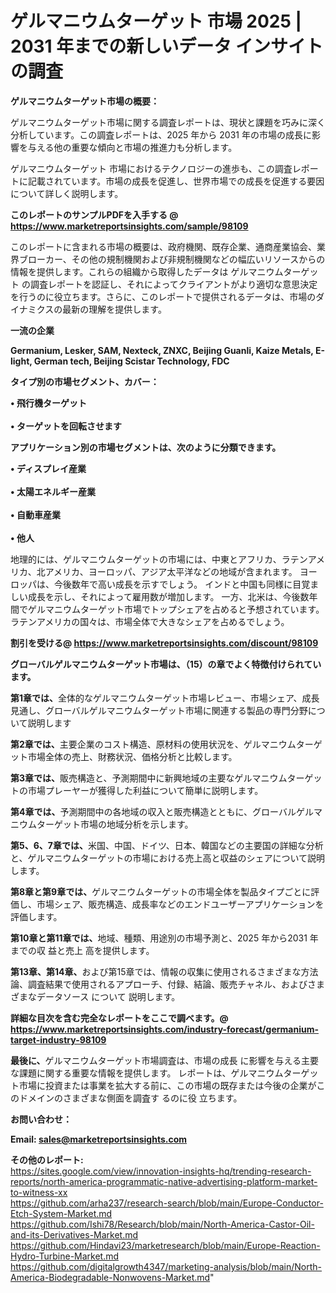 # ゲルマニウムターゲット 市場 2025 | 2031 年までの新しいデータ インサイトの調査

<strong><b>ゲルマニウムターゲット市場の概要：</b></strong>

ゲルマニウムターゲット市場に関する調査レポートは、現状と課題を巧みに深く分析しています。この調査レポートは、2025 年から 2031 年の市場の成長に影響を与える他の重要な傾向と市場の推進力も分析します。

ゲルマニウムターゲット 市場におけるテクノロジーの進歩も、この調査レポートに記載されています。市場の成長を促進し、世界市場での成長を促進する要因について詳しく説明します。

<strong>このレポートのサンプルPDFを入手する @ <a href=https://www.marketreportsinsights.com/sample/98109>https://www.marketreportsinsights.com/sample/98109</a></strong>

このレポートに含まれる市場の概要は、政府機関、既存企業、通商産業協会、業界ブローカー、その他の規制機関および非規制機関などの幅広いリソースからの情報を提供します。これらの組織から取得したデータは ゲルマニウムターゲット の調査レポートを認証し、それによってクライアントがより適切な意思決定を行うのに役立ちます。さらに、このレポートで提供されるデータは、市場のダイナミクスの最新の理解を提供します。

<strong>一流の企業</strong>

<strong><b>Germanium, Lesker, SAM, Nexteck, ZNXC, Beijing Guanli, Kaize Metals, E-light, German tech, Beijing Scistar Technology, FDC</b></strong>

<strong><b>タイプ別の市場セグメント、カバー：</b></strong>

<strong>• 飛行機ターゲット<br><br>• ターゲットを回転させます</strong>

<strong><b>アプリケーション別の市場セグメントは、次のように分類できます。</b></strong>

<strong>• ディスプレイ産業<br><br>• 太陽エネルギー産業<br><br>• 自動車産業<br><br>• 他人</strong>

 地理的には、ゲルマニウムターゲットの市場には、中東とアフリカ、ラテンアメリカ、北アメリカ、ヨーロッパ、アジア太平洋などの地域が含まれます。 ヨーロッパは、今後数年で高い成長を示すでしょう。 インドと中国も同様に目覚ましい成長を示し、それによって雇用数が増加します。 一方、北米は、今後数年間でゲルマニウムターゲット市場でトップシェアを占めると予想されています。 ラテンアメリカの国々は、市場全体で大きなシェアを占めるでしょう。

<strong>割引を受ける@ <a href=https://www.marketreportsinsights.com/discount/98109>https://www.marketreportsinsights.com/discount/98109</a></strong>

<strong><b>グローバルゲルマニウムターゲット市場は、（15）の章でよく特徴付けられています。</b></strong>

<strong><b>第</b></strong><strong><b>1章では、</b></strong>全体的なゲルマニウムターゲット市場レビュー、市場シェア、成長見通し、グローバルゲルマニウムターゲット市場に関連する製品の専門分野について説明します

<strong><b>第2章では、</b></strong>主要企業のコスト構造、原材料の使用状況を、ゲルマニウムターゲット市場全体の売上、財務状況、価格分析と比較します。

<strong><b>第3章では、</b></strong>販売構造と、予測期間中に新興地域の主要なゲルマニウムターゲットの市場プレーヤーが獲得した利益について簡単に説明します。

<strong><b>第4章では、</b></strong>予測期間中の各地域の収入と販売構造とともに、グローバルゲルマニウムターゲット市場の地域分析を示します。

<strong><b>第5、6、7章では、</b></strong>米国、中国、ドイツ、日本、韓国などの主要国の詳細な分析と、ゲルマニウムターゲットの市場における売上高と収益のシェアについて説明します。

<strong><b>第8章と第9章では、</b></strong>ゲルマニウムターゲットの市場全体を製品タイプごとに評価し、市場シェア、販売構造、成長率などのエンドユーザーアプリケーションを評価します。

<strong><b>第10章と第11章では、</b></strong>地域、種類、用途別の市場予測と、2025 年から2031 年までの収 益と売上 高を提供します。

<strong><b>第13章、第14章、</b></strong>および第15章では、情報の収集に使用されるさまざまな方法論、調査結果で使用されるアプローチ、付録、結論、販売チャネル、およびさまざまなデータソース について 説明します。

<strong>詳細な目次を含む完全なレポートをここで調べます。@ <a href=https://www.marketreportsinsights.com/industry-forecast/germanium-target-industry-98109>https://www.marketreportsinsights.com/industry-forecast/germanium-target-industry-98109</a></strong>

<strong><b>最後に、</b></strong>ゲルマニウムターゲット市場調査は、市場の成長 に影響を</a>与える主要な課題に関する重要な情報を提供します。 レポートは、ゲルマニウムターゲット市場に投資または事業を拡大する前に、この市場の既存または今後の企業がこのドメインのさまざまな側面を調査す るのに役 立ちます。

<strong><b>お問い合わせ：</b></strong>

<strong>Email: </strong><a href=mailto:sales@marketreportsinsights.com><strong>sales@marketreportsinsights.com</strong></a>

<strong>その他のレポート:</strong>
<br>
<a href=https://sites.google.com/view/innovation-insights-hq/trending-research-reports/north-america-programmatic-native-advertising-platform-market-to-witness-xx>https://sites.google.com/view/innovation-insights-hq/trending-research-reports/north-america-programmatic-native-advertising-platform-market-to-witness-xx</a>
<br>
<a href=https://github.com/arha237/research-search/blob/main/Europe-Conductor-Etch-System-Market.md>https://github.com/arha237/research-search/blob/main/Europe-Conductor-Etch-System-Market.md</a>
<br>
<a href=https://github.com/Ishi78/Research/blob/main/North-America-Castor-Oil-and-its-Derivatives-Market.md>https://github.com/Ishi78/Research/blob/main/North-America-Castor-Oil-and-its-Derivatives-Market.md</a>
<br>
<a href=https://github.com/Hindavi23/marketresearch/blob/main/Europe-Reaction-Hydro-Turbine-Market.md>https://github.com/Hindavi23/marketresearch/blob/main/Europe-Reaction-Hydro-Turbine-Market.md</a>
<br>
<a href=https://github.com/digitalgrowth4347/marketing-analysis/blob/main/North-America-Biodegradable-Nonwovens-Market.md>https://github.com/digitalgrowth4347/marketing-analysis/blob/main/North-America-Biodegradable-Nonwovens-Market.md</a>"
